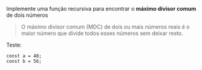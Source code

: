 Implemente uma função recursiva para encontrar o **máximo divisor comum** de dois números

>O máximo divisor comum (MDC) de dois ou mais números reais é o maior número que divide todos esses números sem deixar resto.

Teste:
```~~~javascript
const a = 48;
const b = 56;
```
